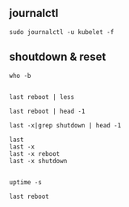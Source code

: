 ## journalctl
```
sudo journalctl -u kubelet -f
```

## shoutdown & reset
```
who -b


last reboot | less

last reboot | head -1

last -x|grep shutdown | head -1

last
last -x
last -x reboot
last -x shutdown


uptime -s

last reboot
```
